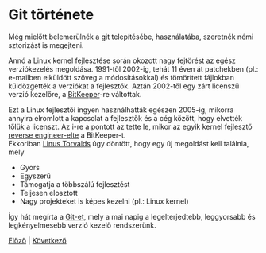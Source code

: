 # Git története

Még mielőtt belemerülnék a git telepítésébe, használatába,
szeretnék némi sztorizást is megejteni.

Annó a Linux kernel fejlesztése során okozott nagy fejtörést
az egész verziókezelés megoldása.
1991-től 2002-ig, tehát 11 éven át patchekben
(pl.: e-mailben elküldött szöveg a módosításokkal)
és tömörített fájlokban küldözgették a verziókat a fejlesztők.
Aztán 2002-től egy zárt licenszű verzió kezelőre, a
[BitKeeper](http://www.bitkeeper.org/)-re váltottak.

Ezt a Linux fejlesztői ingyen használhatták egészen 2005-ig,
mikorra annyira elromlott a kapcsolat a fejlesztők és a cég
között, hogy elvették tőlük a licenszt.
Az i-re a pontott az tette le, mikor az egyik
kernel fejlesztő
[reverse engineer-elte](https://lwn.net/Articles/132938/)
a BitKeeper-t.  
Ekkoriban
[Linus Torvalds](https://en.wikipedia.org/wiki/Linus_Torvalds)
úgy döntött, hogy egy új megoldást kell találnia, mely

- Gyors
- Egyszerű
- Támogatja a többszálú fejlesztést
- Teljesen elosztott
- Nagy projekteket is képes kezelni (pl.: Linux kernel)

Így hát megírta a [Git-et](https://en.wikipedia.org/wiki/Git), mely a mai napig a legelterjedtebb, leggyorsabb és
legkényelmesebb verzió kezelő rendszerünk.

[Előző](intro/2_versioning?id=verziókezelés) |
[Következő](workshop/1_installation?id=telepítés-és-konfiguráció)
